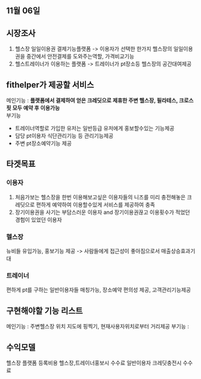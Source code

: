 ## 11월 06일 

## 시장조사
1. 헬스장 일일이용권 결제기능플랫폼 -> 이용자가 선택한 한가지 헬스장의 일일이용권을 중간에서 안전결제를 도와주는역할, 가격비교기능  
2. 헬스트레이너가 이용하는 플랫폼 -> 트레이너가 pt장소등 헬스장의 공간대여제공  

## fithelper가 제공할 서비스
메인기능 : **플랫폼에서 결제하여 얻은 크레딧으로 제휴한 주변 헬스장, 필라테스, 크로스핏 모두 예약 후 이용가능**   
부기능 
- 트레이너역할로 가입한 유저는 일반등급 유저에게 홍보할수있는 기능제공
- 담당 pt이용자 식단관리기능 등 관리기능제공
- 주변 pt장소예약기능 제공
  
## 타겟목표
### 이용자
1. 처음가보는 헬스장을 한번 이용해보고싶은 이용자들의 니즈를 미리 충전해놓은 크레딧으로 편하게 예약하여 이용할수있게 서비스를 제공하여 충족   
2. 장기이용권을 사기는 부담스러운 이용자 and 장기이용권끊고 이용횟수가 적었던 경험이 있었던 이용자  

### 헬스장
뉴비들 유입가능, 홍보기능 제공 -> 사람들에게 접근성이 좋아짐으로서 매출상승효과기대   

### 트레이너
편하게 pt를 구하는 일반이용자들 매칭가능, 장소예약 편의성 제공, 고객관리기능제공   

## 구현해야할 기능 리스트
메인기능 : 주변헬스장 위치 지도에 핑찍기, 현재사용자위치로부터 거리제공
부기능 : 


## 수익모델
헬스장 플랫폼 등록비용
헬스장,트레이너홍보시 수수료
일반이용자 크레딧충전시 수수료
 
